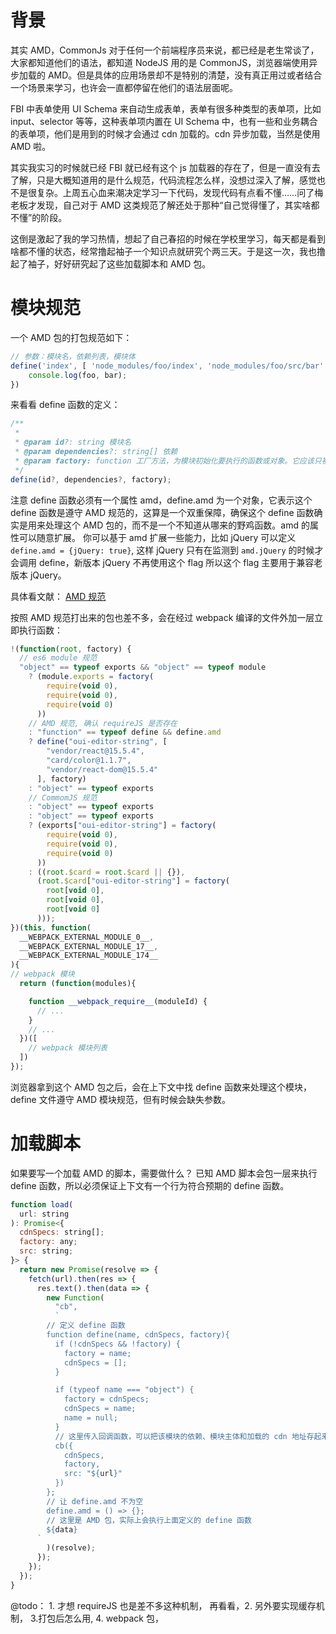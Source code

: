 # 背景 
  其实 AMD，CommonJs 对于任何一个前端程序员来说，都已经是老生常谈了，大家都知道他们的语法，都知道 NodeJS 用的是 CommonJS，浏览器端使用异步加载的 AMD。但是具体的应用场景却不是特别的清楚，没有真正用过或者结合一个场景来学习，也许会一直都停留在他们的语法层面呢。
  
  FBI 中表单使用 UI Schema 来自动生成表单，表单有很多种类型的表单项，比如 input、selector 等等，这种表单项内置在 UI Schema 中，也有一些和业务耦合的表单项，他们是用到的时候才会通过 cdn 加载的。cdn 异步加载，当然是使用 AMD 啦。
  
  其实我实习的时候就已经 FBI 就已经有这个 js 加载器的存在了，但是一直没有去了解，只是大概知道用的是什么规范，代码流程怎么样，没想过深入了解，感觉也不是很复杂。上周五心血来潮决定学习一下代码，发现代码有点看不懂……问了梅老板才发现，自己对于 AMD 这类规范了解还处于那种“自己觉得懂了，其实啥都不懂”的阶段。
 
 这倒是激起了我的学习热情，想起了自己春招的时候在学校里学习，每天都是看到啥都不懂的状态，经常撸起袖子一个知识点就研究个两三天。于是这一次，我也撸起了袖子，好好研究起了这些加载脚本和 AMD 包。
 
 
# 模块规范
  一个 AMD 包的打包规范如下： 
```javascript
// 参数：模块名，依赖列表，模块体
define('index', [ 'node_modules/foo/index', 'node_modules/foo/src/bar' ], function (foo, bar) { 
    console.log(foo, bar);
})
```
  来看看 define 函数的定义： 
```javascript
/**
 *
 * @param id?: string 模块名
 * @param dependencies?: string[] 依赖
 * @param factory: function 工厂方法，为模块初始化要执行的函数或对象。它应该只被执行一次。如果是对象，此对象应该为模块的输出值。
 */
define(id?, dependencies?, factory);
```
  注意 define 函数必须有一个属性 amd，define.amd 为一个对象，它表示这个 define 函数是遵守 AMD 规范的，这算是一个双重保障，确保这个 define 函数确实是用来处理这个 AMD 包的，而不是一个不知道从哪来的野鸡函数。amd 的属性可以随意扩展。
  你可以基于 amd 扩展一些能力，比如 jQuery 可以定义 `define.amd = {jQuery: true}`, 这样 jQuery 只有在监测到 `amd.jQuery` 的时候才会调用 define，新版本 jQuery 不再使用这个 flag 所以这个 flag 主要用于兼容老版本 jQuery。
  
  具体看文献： [AMD 规范](https://github.com/amdjs/amdjs-api/wiki/AMD-(%E4%B8%AD%E6%96%87%E7%89%88))

  按照 AMD 规范打出来的包也差不多，会在经过 webpack 编译的文件外加一层立即执行函数： 
```javascript
!(function(root, factory) {
  // es6 module 规范
  "object" == typeof exports && "object" == typeof module
    ? (module.exports = factory(
        require(void 0),
        require(void 0),
        require(void 0)
      ))
    // AMD 规范, 确认 requireJS 是否存在
    : "function" == typeof define && define.amd
    ? define("oui-editor-string", [
        "vendor/react@15.5.4",
        "card/color@1.1.7",
        "vendor/react-dom@15.5.4"
      ], factory)
    : "object" == typeof exports
    // CommomJS 规范
    : "object" == typeof exports
    : "object" == typeof exports
    ? (exports["oui-editor-string"] = factory(
        require(void 0),
        require(void 0),
        require(void 0)
      ))
    : ((root.$card = root.$card || {}),
      (root.$card["oui-editor-string"] = factory(
        root[void 0],
        root[void 0],
        root[void 0]
      )));
})(this, function(
  __WEBPACK_EXTERNAL_MODULE_0__,
  __WEBPACK_EXTERNAL_MODULE_17__,
  __WEBPACK_EXTERNAL_MODULE_174__
){
// webpack 模块
  return (function(modules){

    function __webpack_require__(moduleId) {
      // ...
    }
    // ...
  })([
    // webpack 模块列表
  ])
});
```
  浏览器拿到这个 AMD 包之后，会在上下文中找 define 函数来处理这个模块，define 文件遵守 AMD 模块规范，但有时候会缺失参数。

 
# 加载脚本
  如果要写一个加载 AMD 的脚本，需要做什么？
  已知 AMD 脚本会包一层来执行 define 函数，所以必须保证上下文有一个行为符合预期的 define 函数。
```javascript
function load(
  url: string
): Promise<{
  cdnSpecs: string[];
  factory: any;
  src: string;
}> {
  return new Promise(resolve => {
    fetch(url).then(res => {
      res.text().then(data => {
        new Function(
          "cb",
          `
        // 定义 define 函数
        function define(name, cdnSpecs, factory){
          if (!cdnSpecs && !factory) {
            factory = name;
            cdnSpecs = [];
          }

          if (typeof name === "object") {
            factory = cdnSpecs;
            cdnSpecs = name;
            name = null;
          }
          // 这里传入回调函数，可以把该模块的依赖、模块主体和加载的 cdn 地址存起来
          cb({
            cdnSpecs,
            factory,
            src: "${url}"
          })   
        };
        // 让 define.amd 不为空
        define.amd = () => {};
        // 这里是 AMD 包，实际上会执行上面定义的 define 函数
        ${data}
      `
        )(resolve);
      });
    });
  });
}
```

@todo： 1. 才想 requireJS 也是差不多这种机制， 再看看，2. 另外要实现缓存机制， 3.打包后怎么用,  4. webpack 包，


